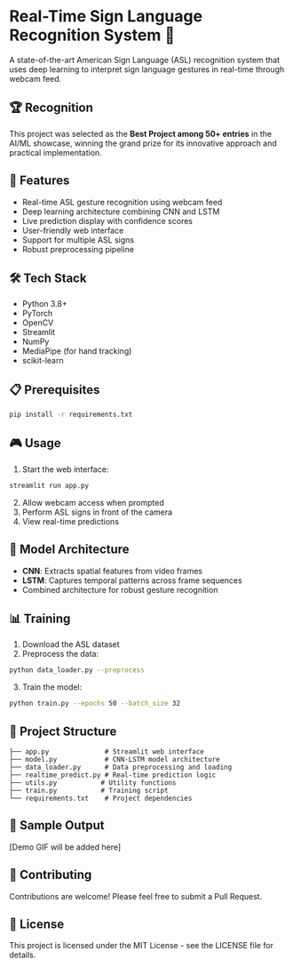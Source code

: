 # Real-Time Sign Language Recognition System 🎯

A state-of-the-art American Sign Language (ASL) recognition system that uses deep learning to interpret sign language gestures in real-time through webcam feed.

## 🏆 Recognition
This project was selected as the **Best Project among 50+ entries** in the AI/ML showcase, winning the grand prize for its innovative approach and practical implementation.

## 🚀 Features
- Real-time ASL gesture recognition using webcam feed
- Deep learning architecture combining CNN and LSTM
- Live prediction display with confidence scores
- User-friendly web interface
- Support for multiple ASL signs
- Robust preprocessing pipeline

## 🛠️ Tech Stack
- Python 3.8+
- PyTorch
- OpenCV
- Streamlit
- NumPy
- MediaPipe (for hand tracking)
- scikit-learn

## 📋 Prerequisites
```bash
pip install -r requirements.txt
```

## 🎮 Usage
1. Start the web interface:
```bash
streamlit run app.py
```

2. Allow webcam access when prompted
3. Perform ASL signs in front of the camera
4. View real-time predictions

## 🎯 Model Architecture
- **CNN**: Extracts spatial features from video frames
- **LSTM**: Captures temporal patterns across frame sequences
- Combined architecture for robust gesture recognition

## 📊 Training
1. Download the ASL dataset
2. Preprocess the data:
```bash
python data_loader.py --preprocess
```

3. Train the model:
```bash
python train.py --epochs 50 --batch_size 32
```

## 📁 Project Structure
```
├── app.py              # Streamlit web interface
├── model.py            # CNN-LSTM model architecture
├── data_loader.py      # Data preprocessing and loading
├── realtime_predict.py # Real-time prediction logic
├── utils.py           # Utility functions
├── train.py           # Training script
└── requirements.txt    # Project dependencies
```

## 📸 Sample Output
[Demo GIF will be added here]

## 🤝 Contributing
Contributions are welcome! Please feel free to submit a Pull Request.

## 📝 License
This project is licensed under the MIT License - see the LICENSE file for details. 